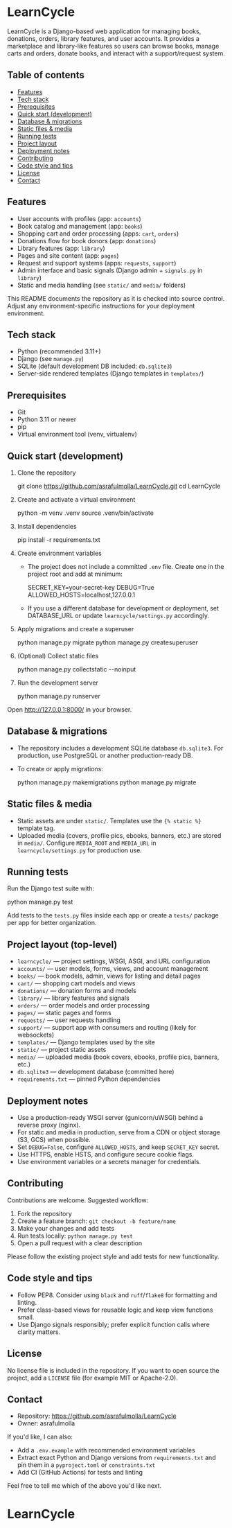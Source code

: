 # LearnCycle

LearnCycle is a Django-based web application for managing books, donations, orders, library features, and user accounts. It provides a marketplace and library-like features so users can browse books, manage carts and orders, donate books, and interact with a support/request system.

## Table of contents

- [Features](#features)
- [Tech stack](#tech-stack)
- [Prerequisites](#prerequisites)
- [Quick start (development)](#quick-start-development)
- [Database & migrations](#database--migrations)
- [Static files & media](#static-files--media)
- [Running tests](#running-tests)
- [Project layout](#project-layout)
- [Deployment notes](#deployment-notes)
- [Contributing](#contributing)
- [Code style and tips](#code-style-and-tips)
- [License](#license)
- [Contact](#contact)


## Features

- User accounts with profiles (app: `accounts`)
- Book catalog and management (app: `books`)
- Shopping cart and order processing (apps: `cart`, `orders`)
- Donations flow for book donors (app: `donations`)
- Library features (app: `library`)
- Pages and site content (app: `pages`)
- Request and support systems (apps: `requests`, `support`)
- Admin interface and basic signals (Django admin + `signals.py` in `library`)
- Static and media handling (see `static/` and `media/` folders)

This README documents the repository as it is checked into source control. Adjust any environment-specific instructions for your deployment environment.


## Tech stack

- Python (recommended 3.11+)
- Django (see `manage.py`)
- SQLite (default development DB included: `db.sqlite3`)
- Server-side rendered templates (Django templates in `templates/`)


## Prerequisites

- Git
- Python 3.11 or newer
- pip
- Virtual environment tool (venv, virtualenv)


## Quick start (development)

1. Clone the repository

   git clone https://github.com/asrafulmolla/LearnCycle.git
   cd LearnCycle

2. Create and activate a virtual environment

   python -m venv .venv
   source .venv/bin/activate

3. Install dependencies

   pip install -r requirements.txt

4. Create environment variables

   - The project does not include a committed `.env` file. Create one in the project root and add at minimum:

     SECRET_KEY=your-secret-key
     DEBUG=True
     ALLOWED_HOSTS=localhost,127.0.0.1

   - If you use a different database for development or deployment, set DATABASE_URL or update `learncycle/settings.py` accordingly.

5. Apply migrations and create a superuser

   python manage.py migrate
   python manage.py createsuperuser

6. (Optional) Collect static files

   python manage.py collectstatic --noinput

7. Run the development server

   python manage.py runserver

Open http://127.0.0.1:8000/ in your browser.


## Database & migrations

- The repository includes a development SQLite database `db.sqlite3`. For production, use PostgreSQL or another production-ready DB.
- To create or apply migrations:

  python manage.py makemigrations
  python manage.py migrate


## Static files & media

- Static assets are under `static/`. Templates use the `{% static %}` template tag.
- Uploaded media (covers, profile pics, ebooks, banners, etc.) are stored in `media/`. Configure `MEDIA_ROOT` and `MEDIA_URL` in `learncycle/settings.py` for production use.


## Running tests

Run the Django test suite with:

  python manage.py test

Add tests to the `tests.py` files inside each app or create a `tests/` package per app for better organization.


## Project layout (top-level)

- `learncycle/` — project settings, WSGI, ASGI, and URL configuration
- `accounts/` — user models, forms, views, and account management
- `books/` — book models, admin, views for listing and detail pages
- `cart/` — shopping cart models and views
- `donations/` — donation forms and models
- `library/` — library features and signals
- `orders/` — order models and order processing
- `pages/` — static pages and forms
- `requests/` — user requests handling
- `support/` — support app with consumers and routing (likely for websockets)
- `templates/` — Django templates used by the site
- `static/` — project static assets
- `media/` — uploaded media (book covers, ebooks, profile pics, banners, etc.)
- `db.sqlite3` — development database (committed here)
- `requirements.txt` — pinned Python dependencies


## Deployment notes

- Use a production-ready WSGI server (gunicorn/uWSGI) behind a reverse proxy (nginx).
- For static and media in production, serve from a CDN or object storage (S3, GCS) when possible.
- Set `DEBUG=False`, configure `ALLOWED_HOSTS`, and keep `SECRET_KEY` secret.
- Use HTTPS, enable HSTS, and configure secure cookie flags.
- Use environment variables or a secrets manager for credentials.


## Contributing

Contributions are welcome. Suggested workflow:

1. Fork the repository
2. Create a feature branch: `git checkout -b feature/name`
3. Make your changes and add tests
4. Run tests locally: `python manage.py test`
5. Open a pull request with a clear description

Please follow the existing project style and add tests for new functionality.


## Code style and tips

- Follow PEP8. Consider using `black` and `ruff`/`flake8` for formatting and linting.
- Prefer class-based views for reusable logic and keep view functions small.
- Use Django signals responsibly; prefer explicit function calls where clarity matters.


## License

No license file is included in the repository. If you want to open source the project, add a `LICENSE` file (for example MIT or Apache-2.0).


## Contact

- Repository: https://github.com/asrafulmolla/LearnCycle
- Owner: asrafulmolla

If you'd like, I can also:

- Add a `.env.example` with recommended environment variables
- Extract exact Python and Django versions from `requirements.txt` and pin them in a `pyproject.toml` or `constraints.txt`
- Add CI (GitHub Actions) for tests and linting

Feel free to tell me which of the above you'd like next.
# LearnCycle
